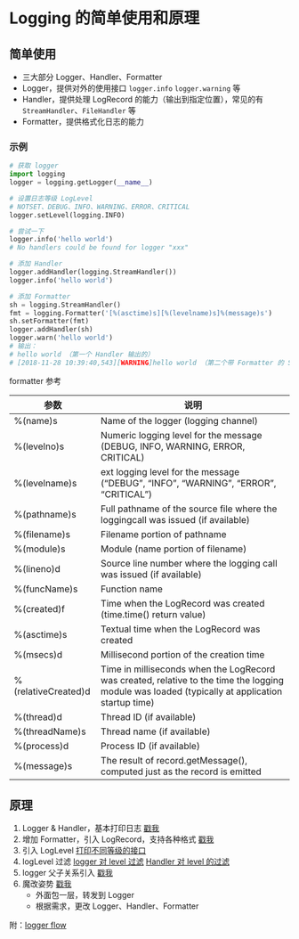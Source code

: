 # Logging 的简单使用和原理
## 简单使用
- 三大部分 Logger、Handler、Formatter
- Logger，提供对外的使用接口 `logger.info` `logger.warning` 等
- Handler，提供处理 LogRecord 的能力（输出到指定位置），常见的有 `StreamHandler`、`FileHandler` 等
- Formatter，提供格式化日志的能力

### 示例
```python
# 获取 logger
import logging
logger = logging.getLogger(__name__)

# 设置日志等级 LogLevel
# NOTSET、DEBUG、INFO、WARNING、ERROR、CRITICAL
logger.setLevel(logging.INFO)

# 尝试一下
logger.info('hello world')
# No handlers could be found for logger "xxx"

# 添加 Handler
logger.addHandler(logging.StreamHandler())
logger.info('hello world')

# 添加 Formatter
sh = logging.StreamHandler()
fmt = logging.Formatter('[%(asctime)s][%(levelname)s]%(message)s')
sh.setFormatter(fmt)
logger.addHandler(sh)
logger.warn('hello world')
# 输出：
# hello world （第一个 Handler 输出的）
# [2018-11-28 10:39:40,543][WARNING]hello world （第二个带 Formatter 的 StreamHandler 输出的）
```

formatter 参考


参数 | 说明
--- | ---
%(name)s | Name of the logger (logging channel)
%(levelno)s | Numeric logging level for the message (DEBUG, INFO, WARNING, ERROR, CRITICAL)
%(levelname)s | ext logging level for the message (“DEBUG”, “INFO”, “WARNING”, “ERROR”, “CRITICAL”)
%(pathname)s | Full pathname of the source file where the loggingcall was issued (if available)
%(filename)s | Filename portion of pathname
%(module)s | Module (name portion of filename)
%(lineno)d | Source line number where the logging call was issued (if available)
%(funcName)s | Function name
%(created)f | Time when the LogRecord was created (time.time() return value)
%(asctime)s | Textual time when the LogRecord was created
%(msecs)d | Millisecond portion of the creation time
%(relativeCreated)d | Time in milliseconds when the LogRecord was created, relative to the time the logging module was loaded (typically at application startup time)
%(thread)d | Thread ID (if available)
%(threadName)s | Thread name (if available)
%(process)d | Process ID (if available)
%(message)s | The result of record.getMessage(), computed just as the record is emitted

## 原理
1. Logger & Handler，基本打印日志 [戳我](https://github.com/Lorry1123/logging/commit/b80857f6f232fdb99a349d4c54a6a6bed95f7ccd)
2. 增加 Formatter，引入 LogRecord，支持各种格式 [戳我](https://github.com/Lorry1123/logging/commit/e634d014b304a487b2650326b24a7e006f582355)
3. 引入 LogLevel [打印不同等级的接口](https://github.com/Lorry1123/logging/commit/dfa03f72ed6c5de107c1b6e45187b9a1819580ec)
4. logLevel 过滤 [logger 对 level 过滤](https://github.com/Lorry1123/logging/commit/668dee9819ea02278d14d637e71aece46f36b595) [Handler 对 level 的过滤](https://github.com/Lorry1123/logging/commit/ad5855e40d4d7b255a42e4b5a6f006c630a8f252)
5. logger 父子关系引入 [戳我](https://github.com/Lorry1123/logging/commit/b4ddaa14f95fdff6da67703af9f46a3bbc7dcf83)
6. 魔改姿势 [戳我](https://github.com/Lorry1123/logging/commit/5c265c654846bd96eff8911eddf4ae1d6442d0d4)
	- 外面包一层，转发到 Logger
	- 根据需求，更改 Logger、Handler、Formatter


附：[logger flow](https://upload-images.jianshu.io/upload_images/477558-a099cc71d0a4c453.png?imageMogr2/auto-orient/)
